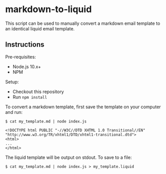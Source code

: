 # markdown-to-liquid

This script can be used to manually convert a markdown email template to an identical liquid email template.

## Instructions

Pre-requisites:
- Node.js 10.x+
- NPM

Setup:
- Checkout this repository
- Run `npm install`

To convert a markdown template, first save the template on your computer and run:
```shell script
$ cat my_template.md | node index.js

<!DOCTYPE html PUBLIC "-//W3C//DTD XHTML 1.0 Transitional//EN" "http://www.w3.org/TR/xhtml1/DTD/xhtml1-transitional.dtd">
<html>
...
</html>
```

The liquid template will be output on stdout. To save to a file:
```shell script
$ cat my_template.md | node index.js > my_template.liquid
```

